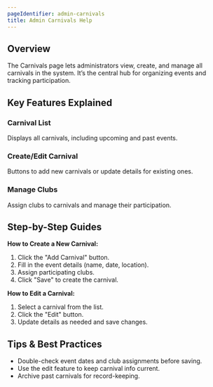 ```yaml
---
pageIdentifier: admin-carnivals
title: Admin Carnivals Help
---
```


## Overview
The Carnivals page lets administrators view, create, and manage all carnivals in the system. It’s the central hub for organizing events and tracking participation.

## Key Features Explained
### Carnival List
Displays all carnivals, including upcoming and past events.

### Create/Edit Carnival
Buttons to add new carnivals or update details for existing ones.

### Manage Clubs
Assign clubs to carnivals and manage their participation.

## Step-by-Step Guides
**How to Create a New Carnival:**
1. Click the "Add Carnival" button.
2. Fill in the event details (name, date, location).
3. Assign participating clubs.
4. Click "Save" to create the carnival.

**How to Edit a Carnival:**
1. Select a carnival from the list.
2. Click the "Edit" button.
3. Update details as needed and save changes.

## Tips & Best Practices
- Double-check event dates and club assignments before saving.
- Use the edit feature to keep carnival info current.
- Archive past carnivals for record-keeping.
